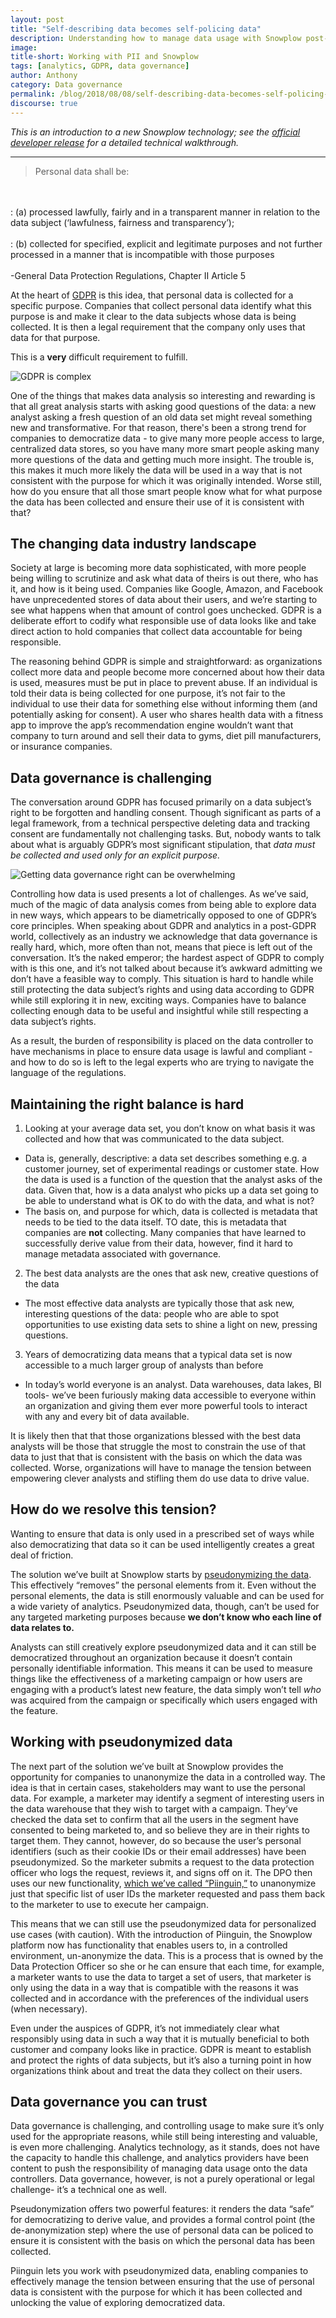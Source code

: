 ```yaml
---
layout: post
title: "Self-describing data becomes self-policing data"
description: Understanding how to manage data usage with Snowplow post-GDPR
image:
title-short: Working with PII and Snowplow
tags: [analytics, GDPR, data governance]
author: Anthony
category: Data governance
permalink: /blog/2018/08/08/self-describing-data-becomes-self-policing-data/
discourse: true
---
```


*This is an introduction to a new Snowplow technology; see the [official developer release][piinguin] for a detailed technical walkthrough.*

---

>Personal data shall be:
<br>
<br>
: (a) processed lawfully, fairly and in a transparent manner in relation to the data subject (‘lawfulness, fairness and transparency’);
<br>
<br>
: (b) collected for specified, explicit and legitimate purposes and not further processed in a manner that is incompatible with those purposes
<br>
<br>
-General Data Protection Regulations, Chapter II Article 5


At the heart of [GDPR][gdpr] is this idea, that personal data is collected for a specific purpose. Companies that collect personal data identify what this purpose is and make it clear to the data subjects whose data is being collected. It is then a legal requirement that the company only uses that data for that purpose.

This is a **very** difficult requirement to fulfill.

![GDPR is complex][pii-sources]

One of the things that makes data analysis so interesting and rewarding is that all great analysis starts with asking good questions of the data: a new analyst asking a fresh question of an old data set might reveal something new and transformative. For that reason, there's been a strong trend for companies to democratize data - to give many more people access to large, centralized data stores, so you have many more smart people asking many more questions of the data and getting much more insight. The trouble is, this makes it much more likely the data will be used in a way that is not consistent with the purpose for which it was originally intended. Worse still, how do you ensure that all those smart people know what for what purpose the data has been collected and ensure their use of it is consistent with that?


<h2 id="data industry">The changing data industry landscape</h2>

Society at large is becoming more data sophisticated, with more people being willing to scrutinize and ask what data of theirs is out there, who has it, and how is it being used. Companies like Google, Amazon, and Facebook have unprecedented stores of data about their users, and we’re starting to see what happens when that amount of control goes unchecked. GDPR is a deliberate effort to codify what responsible use of data looks like and take direct action to hold companies that collect data accountable for being responsible.

The reasoning behind GDPR is simple and straightforward: as organizations collect more data and people become more concerned about how their data is used, measures must be put in place to prevent abuse. If an individual is told their data is being collected for one purpose, it’s not fair to the individual to use their data for something else without informing them (and potentially asking for consent). A user who shares health data with a fitness app to improve the app’s recommendation engine wouldn’t want that company to turn around and sell their data to gyms, diet pill manufacturers, or insurance companies.

<h2 id="data governance">Data governance is challenging</h2>

The conversation around GDPR has focused primarily on a data subject’s right to be forgotten and handling consent. Though significant as parts of a legal framework, from a technical perspective deleting data and tracking consent are fundamentally not challenging tasks. But, nobody wants to talk about what is arguably GDPR’s most significant stipulation, that *data must be collected and used only for an explicit purpose.*

![Getting data governance right can be overwhelming][overwhelmed]

Controlling how data is used presents a lot of challenges. As we’ve said, much of the magic of data analysis comes from being able to explore data in new ways, which appears to be diametrically opposed to one of GDPR’s core principles. When speaking about GDPR and analytics in a post-GDPR world, collectively as an industry we acknowledge that data governance is really hard, which, more often than not, means that piece is left out of the conversation. It’s the naked emperor; the hardest aspect of GDPR to comply with is this one, and it’s not talked about because it’s awkward admitting we don’t have a feasible way to comply.  This situation is hard to handle while still protecting the data subject’s rights and using data according to GDPR while still exploring it in new, exciting ways. Companies have to balance collecting enough data to be useful and insightful while still respecting a data subject’s rights.

As a result, the burden of responsibility is placed on the data controller to have mechanisms in place to ensure data usage is lawful and compliant - and how to do so is left to the legal experts who are trying to navigate the language of the regulations.

<h2 id="maintaining balance">Maintaining the right balance is hard</h2>

1. Looking at your average data set, you don’t know on what basis it was collected and how that was communicated to the data subject.
  - Data is, generally, descriptive: a data set describes something e.g. a customer journey, set of experimental readings or customer state. How the data is used is a function of the question that the analyst asks of the data. Given that, how is a data analyst who picks up a data set going to be able to understand what is OK to do with the data, and what is not?
  - The basis on, and purpose for which, data is collected is metadata that needs to be tied to the data itself. TO date, this is metadata that companies are **not** collecting. Many companies that have learned to successfully derive value from their data, however, find it hard to manage metadata associated with governance.


2. The best data analysts are the ones that ask new, creative questions of the data
  - The most effective data analysts are typically those that ask new, interesting questions of the data: people who are able to spot opportunities to use existing data sets to shine a light on new, pressing questions.


3. Years of democratizing data means that a typical data set is now accessible to a much larger group of analysts than before
  - In today’s world everyone is an analyst. Data warehouses, data lakes, BI tools- we’ve been furiously making data accessible to everyone within an organization and giving them ever more powerful tools to interact with any and every bit of data available.

It is likely then that that those organizations blessed with the best data analysts will be those that struggle the most to constrain the use of that data to just that that is consistent with the basis on which the data was collected. Worse, organizations will have to manage the tension between empowering clever analysts and stifling them do use data to drive value.

<h2 id="resolving tension">How do we resolve this tension?</h2>

Wanting to ensure that data is only used in a prescribed set of ways while also democratizing that data so it can be used intelligently creates a great deal of friction.

The solution we’ve built at Snowplow starts by [pseudonymizing the data][pseudo]. This effectively “removes” the personal elements from it. Even without the personal elements, the data is still enormously valuable and can be used for a wide variety of analytics. Pseudonymized data, though, can’t be used for any targeted marketing purposes because **we don’t know who each line of data relates to.**

Analysts can still creatively explore pseudonymized data and it can still be democratized throughout an organization because it doesn’t contain personally identifiable information. This means it can be used to measure things like the effectiveness of a marketing campaign or how users are engaging with a product’s latest new feature, the data simply won’t tell *who* was acquired from the campaign or specifically which users engaged with the feature.  


<h2 id="pseudonymized data">Working with pseudonymized data</h2>

The next part of the solution we’ve built at Snowplow provides the opportunity for companies to unanonymize the data in a controlled way. The idea is that in certain cases, stakeholders may want to use the personal data. For example, a marketer may identify a segment of interesting users in the data warehouse that they wish to target with a campaign. They’ve checked the data set to confirm that all the users in the segment have consented to being marketed to, and so believe they are in their rights to target them. They cannot, however, do so because the user’s personal identifiers (such as their cookie IDs or their email addresses) have been pseudonymized. So the marketer submits a request to the data protection officer who logs the request, reviews it, and signs off on it. The DPO then uses our new functionality, [which we’ve called “Piinguin,”][piinguin] to unanonymize just that specific list of user IDs the marketer requested and pass them back to the marketer to use to execute her campaign.

This means that we can still use the pseudonymized data for personalized use cases (with caution). With the introduction of Piinguin, the Snowplow platform now has functionality that enables users to, in a controlled environment, un-anonymize the data. This is a process that is owned by the Data Protection Officer so she or he can ensure that each time, for example, a marketer wants to use the data to target a set of users, that marketer is only using the data in a way that is compatible with the reasons it was collected and in accordance with the preferences of the individual users (when necessary).

Even under the auspices of GDPR, it’s not immediately clear what responsibly using data in such a way that it is mutually beneficial to both customer and company looks like in practice. GDPR is meant to establish and protect the rights of data subjects, but it’s also a turning point in how organizations think about and treat the data they collect on their users.

<h2 id="good governance">Data governance you can trust</h2>

Data governance is challenging, and controlling usage to make sure it’s only used for the appropriate reasons, while still being interesting and valuable, is even more challenging. Analytics technology, as it stands, does not have the capacity to handle this challenge, and analytics providers have been content to push the responsibility of managing data usage onto the data controllers. Data governance, however, is not a purely operational or legal challenge- it’s a technical one as well.

Pseudonymization offers two powerful features: it renders the data “safe” for democratizing to derive value, and provides a formal control point (the de-anonymization step) where the use of personal data can be policed to ensure it is consistent with the basis on which the personal data has been collected.

Piinguin lets you work with pseudonymized data, enabling companies to effectively manage the tension between ensuring that the use of personal data is consistent with the purpose for which it has been collected and unlocking the value of exploring democratized data.





[gdpr]: https://gdpr-info.eu/art-5-gdpr/

[pii-sources]: /assets/img/blog/2018/07/gdpr.jpg

[pseudo]: https://snowplowanalytics.com/blog/2018/03/02/understanding-the-role-of-anonymization-and-pseudonymization-in-gdpr/

[overwhelmed]: /assets/img/blog/2018/07/overwhelmed.jpg

[piinguin]: https://snowplowanalytics.com/blog/2018/08/08/piinguin-snowplow-pii-usage-management-service-released/
